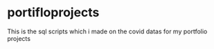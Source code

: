 # portifloprojects
This is the sql scripts which i made on the covid datas for my portfolio projects
